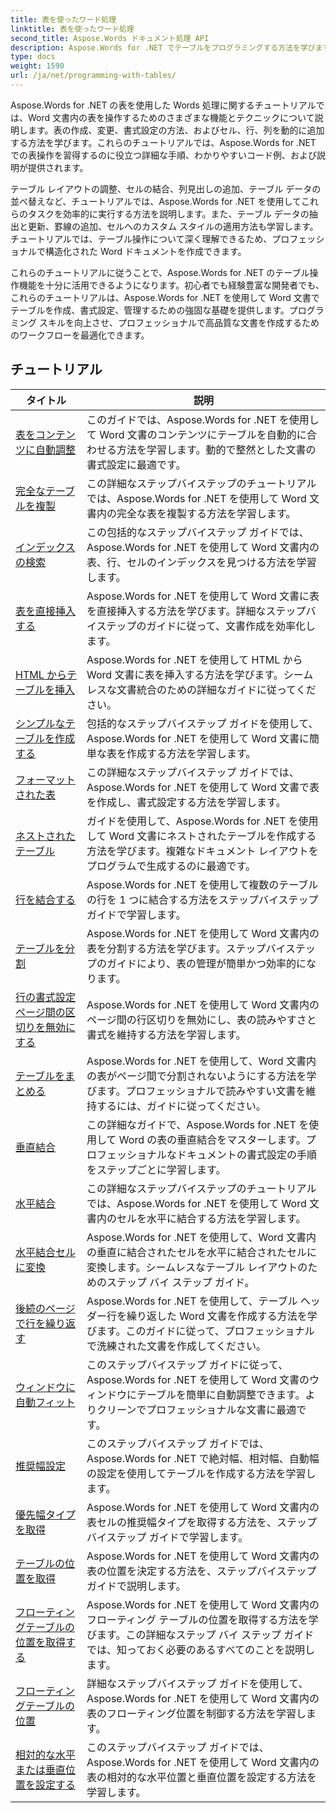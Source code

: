 ```yaml
---
title: 表を使ったワード処理
linktitle: 表を使ったワード処理
second_title: Aspose.Words ドキュメント処理 API
description: Aspose.Words for .NET でテーブルをプログラミングする方法を学びます。ステップバイステップのチュートリアルと C# コード例を使用して、Word 文書でテーブルを作成、操作、および書式設定する方法を学びます。
type: docs
weight: 1590
url: /ja/net/programming-with-tables/
---
```

Aspose.Words for .NET の表を使用した Words 処理に関するチュートリアルでは、Word 文書内の表を操作するためのさまざまな機能とテクニックについて説明します。表の作成、変更、書式設定の方法、およびセル、行、列を動的に追加する方法を学びます。これらのチュートリアルでは、Aspose.Words for .NET での表操作を習得するのに役立つ詳細な手順、わかりやすいコード例、および説明が提供されます。

テーブル レイアウトの調整、セルの結合、列見出しの追加、テーブル データの並べ替えなど、チュートリアルでは、Aspose.Words for .NET を使用してこれらのタスクを効率的に実行する方法を説明します。また、テーブル データの抽出と更新、罫線の追加、セルへのカスタム スタイルの適用方法も学習します。チュートリアルでは、テーブル操作について深く理解できるため、プロフェッショナルで構造化された Word ドキュメントを作成できます。

これらのチュートリアルに従うことで、Aspose.Words for .NET のテーブル操作機能を十分に活用できるようになります。初心者でも経験豊富な開発者でも、これらのチュートリアルは、Aspose.Words for .NET を使用して Word 文書でテーブルを作成、書式設定、管理するための強固な基礎を提供します。プログラミング スキルを向上させ、プロフェッショナルで高品質な文書を作成するためのワークフローを最適化できます。

 ## チュートリアル
| タイトル | 説明 |
| --- | --- |
| [表をコンテンツに自動調整](./auto-fit-table-to-contents/) | このガイドでは、Aspose.Words for .NET を使用して Word 文書のコンテンツにテーブルを自動的に合わせる方法を学習します。動的で整然とした文書の書式設定に最適です。 |
| [完全なテーブルを複製](./clone-complete-table/) | この詳細なステップバイステップのチュートリアルでは、Aspose.Words for .NET を使用して Word 文書内の完全な表を複製する方法を学習します。 |
| [インデックスの検索](./finding-index/) | この包括的なステップバイステップ ガイドでは、Aspose.Words for .NET を使用して Word 文書内の表、行、セルのインデックスを見つける方法を学習します。 |
| [表を直接挿入する](./insert-table-directly/) | Aspose.Words for .NET を使用して Word 文書に表を直接挿入する方法を学びます。詳細なステップバイステップのガイドに従って、文書作成を効率化します。 |
| [HTML からテーブルを挿入](./insert-table-from-html/) | Aspose.Words for .NET を使用して HTML から Word 文書に表を挿入する方法を学びます。シームレスな文書統合のための詳細なガイドに従ってください。 |
| [シンプルなテーブルを作成する](./create-simple-table/) | 包括的なステップバイステップ ガイドを使用して、Aspose.Words for .NET を使用して Word 文書に簡単な表を作成する方法を学習します。 |
| [フォーマットされた表](./formatted-table/) | この詳細なステップバイステップ ガイドでは、Aspose.Words for .NET を使用して Word 文書で表を作成し、書式設定する方法を学習します。 |
| [ネストされたテーブル](./nested-table/) | ガイドを使用して、Aspose.Words for .NET を使用して Word 文書にネストされたテーブルを作成する方法を学びます。複雑なドキュメント レイアウトをプログラムで生成するのに最適です。 |
| [行を結合する](./combine-rows/) | Aspose.Words for .NET を使用して複数のテーブルの行を 1 つに結合する方法をステップバイステップ ガイドで学習します。 |
| [テーブルを分割](./split-table/) | Aspose.Words for .NET を使用して Word 文書内の表を分割する方法を学びます。ステップバイステップのガイドにより、表の管理が簡単かつ効率的になります。 |
| [行の書式設定 ページ間の区切りを無効にする](./row-format-disable-break-across-pages/) | Aspose.Words for .NET を使用して Word 文書内のページ間の行区切りを無効にし、表の読みやすさと書式を維持する方法を学習します。 |
| [テーブルをまとめる](./keep-table-together/) | Aspose.Words for .NET を使用して、Word 文書内の表がページ間で分割されないようにする方法を学びます。プロフェッショナルで読みやすい文書を維持するには、ガイドに従ってください。 |
| [垂直結合](./vertical-merge/) | この詳細なガイドで、Aspose.Words for .NET を使用して Word の表の垂直結合をマスターします。プロフェッショナルなドキュメントの書式設定の手順をステップごとに学習します。 |
| [水平結合](./horizontal-merge/) | この詳細なステップバイステップのチュートリアルでは、Aspose.Words for .NET を使用して Word 文書内のセルを水平に結合する方法を学習します。 |
| [水平結合セルに変換](./convert-to-horizontally-merged-cells/) | Aspose.Words for .NET を使用して、Word 文書内の垂直に結合されたセルを水平に結合されたセルに変換します。シームレスなテーブル レイアウトのためのステップ バイ ステップ ガイド。 |
| [後続のページで行を繰り返す](./repeat-rows-on-subsequent-pages/) | Aspose.Words for .NET を使用して、テーブル ヘッダー行を繰り返した Word 文書を作成する方法を学びます。このガイドに従って、プロフェッショナルで洗練された文書を作成してください。 |
| [ウィンドウに自動フィット](./auto-fit-to-page-width/) | このステップバイステップ ガイドに従って、Aspose.Words for .NET を使用して Word 文書のウィンドウにテーブルを簡単に自動調整できます。よりクリーンでプロフェッショナルな文書に最適です。 |
| [推奨幅設定](./preferred-width-settings/) | このステップバイステップ ガイドでは、Aspose.Words for .NET で絶対幅、相対幅、自動幅の設定を使用してテーブルを作成する方法を学習します。 |
| [優先幅タイプを取得](./retrieve-preferred-width-type/) | Aspose.Words for .NET を使用して Word 文書内の表セルの推奨幅タイプを取得する方法を、ステップバイステップ ガイドで学習します。 |
| [テーブルの位置を取得](./get-table-position/) | Aspose.Words for .NET を使用して Word 文書内の表の位置を決定する方法を、ステップバイステップ ガイドで説明します。 |
| [フローティングテーブルの位置を取得する](./get-floating-table-position/) | Aspose.Words for .NET を使用して Word 文書内のフローティング テーブルの位置を取得する方法を学びます。この詳細なステップ バイ ステップ ガイドでは、知っておく必要のあるすべてのことを説明します。 |
| [フローティングテーブルの位置](./floating-table-position/) | 詳細なステップバイステップ ガイドを使用して、Aspose.Words for .NET を使用して Word 文書内の表のフローティング位置を制御する方法を学習します。 |
| [相対的な水平または垂直位置を設定する](./set-relative-horizontal-or-vertical-position/) | このステップバイステップ ガイドでは、Aspose.Words for .NET を使用して Word 文書内の表の相対的な水平位置と垂直位置を設定する方法を学習します。 |